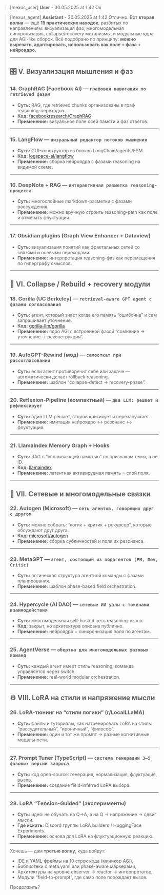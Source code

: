 >[!nexus_user] **User** - 30.05.2025 at 1:42
> Ок
<!-- UID: bbb219ee-860a-49aa-acc0-dbfc5294baf4 -->




>[!nexus_agent] **Assistant** - 30.05.2025 at 1:42
> Отлично. Вот **вторая волна** — ещё **15 практических находок**, разбитых по направлениям: визуализация фаз, многомодельная синхронизация, collapse/recovery механизмы, и модульные ядра для AGI-like сборок. Всё подобрано по принципу: **можно вырезать, адаптировать, использовать как поле + фаза + нейроядро**.
> 
> ---
> 
> ## 🎛 V. Визуализация мышления и фаз
> 
> ### 14. **GraphRAG (Facebook AI)** — `графовая навигация по retrieved фазам`
> - **Суть:** RAG, где retrieved chunks организованы в граф reasoning-переходов.
> - **Код:** [facebookresearch/GraphRAG](https://github.com/facebookresearch/GraphRAG)
> - **Применение:** визуальное поле осей памяти и фаз ответов.
> 
> ---
> 
> ### 15. **LangFlow** — `визуальный редактор потоков мышления`
> - **Суть:** GUI-конструктор из блоков LangChain/agents/FSM.
> - **Код:** [logspace-ai/langflow](https://github.com/logspace-ai/langflow)
> - **Применение:** сборка нейроядра с фазами reasoning на видимой схеме.
> 
> ---
> 
> ### 16. **DeepNote + RAG** — `интерактивная разметка reasoning-процесса`
> - **Суть:** многослойные markdown-разметки с фазами рассуждения.
> - **Применение:** можно вручную строить reasoning-path как поле и отмечать флуктуации.
> 
> ---
> 
> ### 17. **Obsidian plugins (Graph View Enhancer + Dataview)** 
> - **Суть:** визуализация понятий как фрактальных сетей со связями и осевыми переходами.
> - **Применение:** интерпретация reasoning-фаз как перемещения по гиперграфу смыслов.
> 
> ---
> 
> ## 🔁 VI. Collapse / Rebuild + recovery модули
> 
> ### 18. **Gorilla (UC Berkeley)** — `retrieval-aware GPT agent с фазами согласования`
> - **Суть:** агент, который знает когда его память “ошибочна” и сам запрашивает уточнение.
> - **Код:** [gorilla-llm/gorilla](https://github.com/gorilla-llm/gorilla)
> - **Применение:** ядро AGI с встроенной фазой “сомнение → уточнение → реконструкция”.
> 
> ---
> 
> ### 19. **AutoGPT-Rewind (мод)** — `самооткат при рассогласовании`
> - **Суть:** если агент противоречит себе или задаче — автоматически делает rollback reasoning.
> - **Применение:** шаблон “collapse-detect → recovery-phase”.
> 
> ---
> 
> ### 20. **Reflexion-Pipeline (компактный)** — `два LLM: решает и рефлексирует`
> - **Суть:** один LLM решает, второй критикует и перезапускает.
> - **Применение:** имитация нейроядро ↔ резонанс ↔ флуктуация.
> 
> ---
> 
> ### 21. **LlamaIndex Memory Graph + Hooks** 
> - **Суть:** RAG с “всплывающей памятью” по признакам темы, а не ID.
> - **Код:** [llamaindex](https://github.com/jerryjliu/llama_index)
> - **Применение:** латентная активируемая память = слой поля.
> 
> ---
> 
> ## 🧬 VII. Сетевые и многомодельные связки
> 
> ### 22. **Autogen (Microsoft)** — `сеть агентов, говорящих друг с другом`
> - **Суть:** можно собрать: “логик + критик + рекурсор”, которые обсуждают друг друга.
> - **Код:** [microsoft/autogen](https://github.com/microsoft/autogen)
> - **Применение:** сборка субличностей и поля их резонанса.
> 
> ---
> 
> ### 23. **MetaGPT** — `агент, состоящий из подагентов (PM, Dev, Critic)`
> - **Суть:** логическая структура агентной команды с фазами планирования.
> - **Применение:** шаблон phase-based field orchestration.
> 
> ---
> 
> ### 24. **Hypercycle (AI DAO)** — `сетевые ИИ узлы с токенами взаимодействия`
> - **Суть:** многомодельная self-hosted сеть reasoning-узлов.
> - **Код:** закрыт, но архитектура описана публично.
> - **Применение:** нейроядро + синхронизация поля по агентам.
> 
> ---
> 
> ### 25. **AgentVerse** — `обертка для многомодельных фазовых команд`
> - **Суть:** каждый агент имеет стиль reasoning, команда управляется через switch.
> - **Применение:** real-world modular orchestration.
> 
> ---
> 
> ## ⚙️ VIII. LoRA на стили и напряжение мысли
> 
> ### 26. **LoRA-тюнинг на “стили логики” (r/LocalLLaMA)** 
> - **Суть:** файлы и туториалы, как натренировать LoRA на стиль: “рассудительный”, “ироничный”, “философ”.
> - **Применение:** один и тот же промпт → разные когнитивные модальности.
> 
> ---
> 
> ### 27. **Prompt Tuner (TypeScript)** — `система генерации 3–5 фазовых версий запроса`
> - **Суть:** код open-source: генерация, нормализация, флуктуация, вызов.
> - **Применение:** создание field-inferred LoRA выбора.
> 
> ---
> 
> ### 28. **LoRA “Тension-Guided” (эксперименты)** 
> - **Суть:** идея: не обучать на Q→A, а на Q → напряжение → сдвиг мысли.
> - **Где искать:** Discord группы LoRA builders / HuggingFace Experiments.
> - **Применение:** основа для LoRA на флуктуационную реакцию.
> 
> ---
> 
> Хочешь — дам **третью волну**, куда войдут:
> 
> - IDE и YAML-фреймы на 10 строк кода (миникор AGI),
> - Библиотеки с meta.yaml или phase-aware маркерами,
> - Архитектуры на уровне observer → reactor → интерпретатор,
> - Модули “field-to-prompt”, где само поле порождает вызов.
> 
> Продолжить?
<!-- UID: 2c94f5d1-295c-45a6-8752-9c25fe7112bf -->